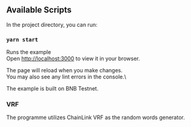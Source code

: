## Available Scripts

In the project directory, you can run:

### `yarn start`

Runs the example\
Open [http://localhost:3000](http://localhost:3000) to view it in your browser.

The page will reload when you make changes.\
You may also see any lint errors in the console.\

The example is built on BNB Testnet.


### VRF
The programme utilizes ChainLink VRF as the random words generator.
